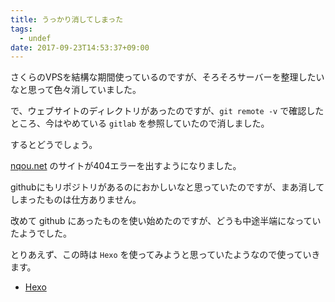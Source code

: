 ```yaml
---
title: うっかり消してしまった
tags:
  - undef
date: 2017-09-23T14:53:37+09:00
---
```


さくらのVPSを結構な期間使っているのですが、そろそろサーバーを整理したいなと思って色々消していました。

で、ウェブサイトのディレクトリがあったのですが、`git remote -v` で確認したところ、今はやめている `gitlab` を参照していたので消しました。

するとどうでしょう。

[nqou.net](http://nqou.net) のサイトが404エラーを出すようになりました。

githubにもリポジトリがあるのにおかしいなと思っていたのですが、まあ消してしまったものは仕方ありません。

改めて github にあったものを使い始めたのですが、どうも中途半端になっていたようでした。

とりあえず、この時は `Hexo` を使ってみようと思っていたようなので使っていきます。

- [Hexo](https://hexo.io/)

